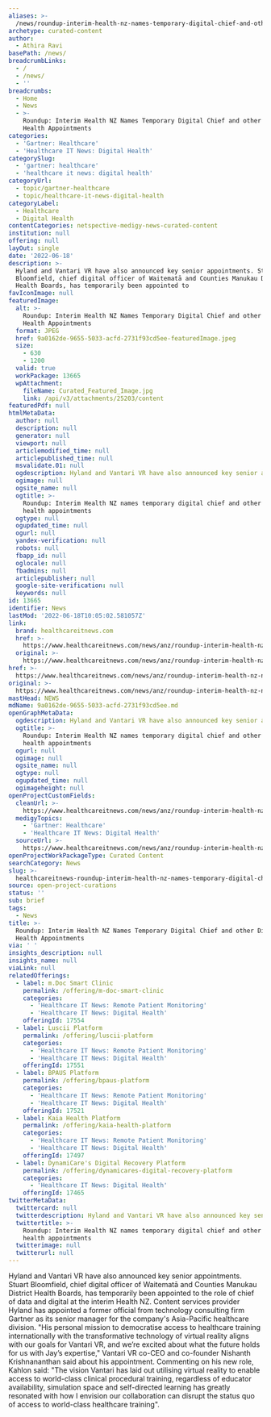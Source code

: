 ```yaml
---
aliases: >-
  /news/roundup-interim-health-nz-names-temporary-digital-chief-and-other-digital-health-appointments
archetype: curated-content
author:
  - Athira Ravi
basePath: /news/
breadcrumbLinks:
  - /
  - /news/
  - ''
breadcrumbs:
  - Home
  - News
  - >-
    Roundup: Interim Health NZ Names Temporary Digital Chief and other Digital
    Health Appointments
categories:
  - 'Gartner: Healthcare'
  - 'Healthcare IT News: Digital Health'
categorySlug:
  - 'gartner: healthcare'
  - 'healthcare it news: digital health'
categoryUrl:
  - topic/gartner-healthcare
  - topic/healthcare-it-news-digital-health
categoryLabel:
  - Healthcare
  - Digital Health
contentCategories: netspective-medigy-news-curated-content
institution: null
offering: null
layOut: single
date: '2022-06-18'
description: >-
  Hyland and Vantari VR have also announced key senior appointments. Stuart
  Bloomfield, chief digital officer of Waitematā and Counties Manukau District
  Health Boards, has temporarily been appointed to 
favIconImage: null
featuredImage:
  alt: >-
    Roundup: Interim Health NZ Names Temporary Digital Chief and other Digital
    Health Appointments
  format: JPEG
  href: 9a0162de-9655-5033-acfd-2731f93cd5ee-featuredImage.jpeg
  size:
    - 630
    - 1200
  valid: true
  workPackage: 13665
  wpAttachment:
    fileName: Curated_Featured_Image.jpg
    link: /api/v3/attachments/25203/content
featuredPdf: null
htmlMetaData:
  author: null
  description: null
  generator: null
  viewport: null
  articlemodified_time: null
  articlepublished_time: null
  msvalidate.01: null
  ogdescription: Hyland and Vantari VR have also announced key senior appointments.
  ogimage: null
  ogsite_name: null
  ogtitle: >-
    Roundup: Interim Health NZ names temporary digital chief and other digital
    health appointments
  ogtype: null
  ogupdated_time: null
  ogurl: null
  yandex-verification: null
  robots: null
  fbapp_id: null
  oglocale: null
  fbadmins: null
  articlepublisher: null
  google-site-verification: null
  keywords: null
id: 13665
identifier: News
lastMod: '2022-06-18T10:05:02.581057Z'
link:
  brand: healthcareitnews.com
  href: >-
    https://www.healthcareitnews.com/news/anz/roundup-interim-health-nz-names-temporary-digital-chief-and-other-digital-health
  original: >-
    https://www.healthcareitnews.com/news/anz/roundup-interim-health-nz-names-temporary-digital-chief-and-other-digital-health
href: >-
  https://www.healthcareitnews.com/news/anz/roundup-interim-health-nz-names-temporary-digital-chief-and-other-digital-health
original: >-
  https://www.healthcareitnews.com/news/anz/roundup-interim-health-nz-names-temporary-digital-chief-and-other-digital-health
mastHead: NEWS
mdName: 9a0162de-9655-5033-acfd-2731f93cd5ee.md
openGraphMetaData:
  ogdescription: Hyland and Vantari VR have also announced key senior appointments.
  ogtitle: >-
    Roundup: Interim Health NZ names temporary digital chief and other digital
    health appointments
  ogurl: null
  ogimage: null
  ogsite_name: null
  ogtype: null
  ogupdated_time: null
  ogimageheight: null
openProjectCustomFields:
  cleanUrl: >-
    https://www.healthcareitnews.com/news/anz/roundup-interim-health-nz-names-temporary-digital-chief-and-other-digital-health
  medigyTopics:
    - 'Gartner: Healthcare'
    - 'Healthcare IT News: Digital Health'
  sourceUrl: >-
    https://www.healthcareitnews.com/news/anz/roundup-interim-health-nz-names-temporary-digital-chief-and-other-digital-health
openProjectWorkPackageType: Curated Content
searchCategory: News
slug: >-
  healthcareitnews-roundup-interim-health-nz-names-temporary-digital-chief-and-other-digital-health-appointments
source: open-project-curations
status: ''
sub: brief
tags:
  - News
title: >-
  Roundup: Interim Health NZ Names Temporary Digital Chief and other Digital
  Health Appointments
via: ' '
insights_description: null
insights_name: null
viaLink: null
relatedOfferings:
  - label: m.Doc Smart Clinic
    permalink: /offering/m-doc-smart-clinic
    categories:
      - 'Healthcare IT News: Remote Patient Monitoring'
      - 'Healthcare IT News: Digital Health'
    offeringId: 17554
  - label: Luscii Platform
    permalink: /offering/luscii-platform
    categories:
      - 'Healthcare IT News: Remote Patient Monitoring'
      - 'Healthcare IT News: Digital Health'
    offeringId: 17551
  - label: BPAUS Platform
    permalink: /offering/bpaus-platform
    categories:
      - 'Healthcare IT News: Remote Patient Monitoring'
      - 'Healthcare IT News: Digital Health'
    offeringId: 17521
  - label: Kaia Health Platform
    permalink: /offering/kaia-health-platform
    categories:
      - 'Healthcare IT News: Remote Patient Monitoring'
      - 'Healthcare IT News: Digital Health'
    offeringId: 17497
  - label: DynamiCare's Digital Recovery Platform
    permalink: /offering/dynamicares-digital-recovery-platform
    categories:
      - 'Healthcare IT News: Digital Health'
    offeringId: 17465
twitterMetaData:
  twittercard: null
  twitterdescription: Hyland and Vantari VR have also announced key senior appointments.
  twittertitle: >-
    Roundup: Interim Health NZ names temporary digital chief and other digital
    health appointments
  twitterimage: null
  twitterurl: null
---
```

<p>Hyland and Vantari VR have also announced key senior appointments. Stuart Bloomfield, chief digital officer of Waitematā and Counties Manukau District Health Boards, has temporarily been appointed to the role of chief of data and digital at the interim Health NZ.
Content services provider Hyland has appointed a former official from technology consulting firm Gartner as its senior manager for the company's Asia-Pacific healthcare division.
"His personal mission to democratise access to healthcare training internationally with the transformative technology of virtual reality aligns with our goals for Vantari VR, and we’re excited about what the future holds for us with Jay’s expertise," Vantari VR co-CEO and co-founder Nishanth Krishnananthan said about his appointment.
Commenting on his new role, Kahlon said: "The vision Vantari has laid out utilising virtual reality to enable access to world-class clinical procedural training, regardless of educator availability, simulation space and self-directed learning has greatly resonated with how I envision our collaboration can disrupt the status quo of access to world-class healthcare training".</p>